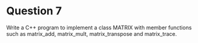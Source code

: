 Question 7
========


Write a C++ program to implement a class MATRIX with member functions such as matrix_add, matrix_mult, matrix_transpose and matrix_trace.
